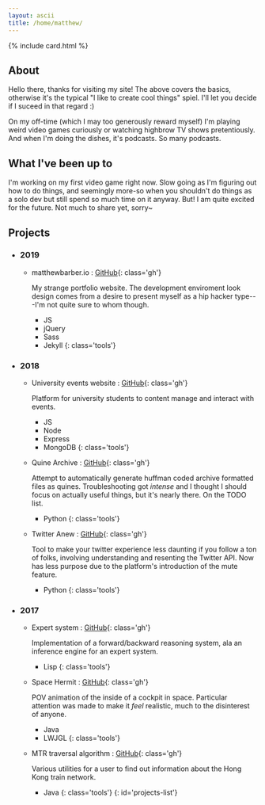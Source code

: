 ```yaml
---
layout: ascii
title: /home/matthew/
---
```


{% include card.html %}

## About

Hello there, thanks for visiting my site! The above covers the basics, otherwise it's the typical "I like to create cool things" spiel. I'll let you decide if I suceed in that regard :)

On my off-time (which I may too generously reward myself) I'm playing weird video games curiously or watching highbrow TV shows pretentiously. And when I'm doing the dishes, it's podcasts. So many podcasts.

## What I've been up to

I'm working on my first video game right now. Slow going as I'm figuring out how to do things, and seemingly more-so when you shouldn't do things as a solo dev but still spend so much time on it anyway. But! I am quite excited for the future. Not much to share yet, sorry~

## Projects

<script src="/tools-highlight.js"></script>
* ### 2019
  * matthewbarber.io
    : [GitHub](https://github.com/Honno/Honno.github.io){: class='gh'}

    My strange portfolio website. The development enviroment look design comes from a desire to present myself as a hip hacker type---I'm not quite sure to whom though.
    
    * JS
    * jQuery
    * Sass
    * Jekyll
    {: class='tools'}
 
* ### 2018
  * University events website
    : [GitHub](https://github.com/Honno/events-site){: class='gh'}
  
    Platform for university students to content manage and interact with events.
    
    * JS
    * Node
    * Express
    * MongoDB
    {: class='tools'}
  
  * Quine Archive
    : [GitHub](https://github.com/Honno/quine-archive){: class='gh'}
    
    Attempt to automatically generate huffman coded archive formatted files as quines. Troubleshooting got *intense* and I thought I should focus on actually useful things, but it's nearly there. On the TODO list.
  
    * Python
    {: class='tools'}
  
  * Twitter Anew
    : [GitHub](https://github.com/Honno/twitter-anew){: class='gh'}
    
    Tool to make your twitter experience less daunting if you follow a ton of folks, involving understanding and resenting the Twitter API. Now has less purpose due to the platform's introduction of the mute feature.

    * Python
    {: class='tools'}

* ### 2017
  * Expert system 
    : [GitHub](https://github.com/Honno/intro-to-ai-labs/blob/master/8/expert.lisp){: class='gh'}
    
    Implementation of a forward/backward reasoning system, ala an inference engine for an expert system.
    
    * Lisp
    {: class='tools'}
    
  * Space Hermit
    : [GitHub](https://github.com/Honno/space-hermit){: class='gh'}
    
    POV animation of the inside of a cockpit in space. Particular attention was made to make it *feel* realistic, much to the disinterest of anyone.
    
    * Java
    * LWJGL
    {: class='tools'}
    
  * MTR traversal algorithm
    : [GitHub](https://github.com/Honno/mtr-traversal){: class='gh'}

    Various utilities for a user to find out information about the Hong Kong train network.
    
    * Java
    {: class='tools'}
{: id='projects-list'}
